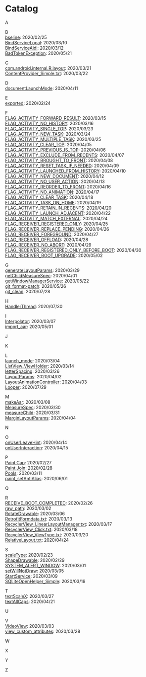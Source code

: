 # Catalog

A

B
<br/>
[bseline](https://github.com/afunx/AndroidDairy/blob/master/2020/02/25/baseline.txt):  2020/02/25
<br/>
[BindServiceLocal](https://github.com/afunx/AndroidDairy/blob/master/2020/03/10/BindServiceLocal.txt): 2020/03/10
<br/>
[BindServiceAidl](https://github.com/afunx/AndroidDairy/blob/master/2020/03/12/BindServiceAidl.txt): 2020/03/12
<br/>
[BadTokenException](https://github.com/afunx/AndroidDairy/blob/master/2020/05/21/BadTokenException.txt): 2020/05/21

C
<br/>
[com.android.internal.R.layout](https://github.com/afunx/AndroidDairy/blob/master/2020/03/21/com.android.internal.R.layout.txt):  2020/03/21
<br/>
[ContentProvider_Simple.txt](https://github.com/afunx/AndroidDairy/blob/master/2020/03/22/ContentProvider_Simple.txt):  2020/03/22

D
<br/>
[documentLaunchMode](https://github.com/afunx/AndroidDairy/blob/master/2020/04/11/documentLaunchMode.txt):  2020/04/11

E
<br/>
[exported](https://github.com/afunx/AndroidDairy/blob/master/2020/02/24/exported.txt):  2020/02/24

F
<br/>
[FLAG_ACTIVITY_FORWARD_RESULT](https://github.com/afunx/AndroidDairy/blob/master/2020/03/15/FLAG_ACTIVITY_FORWARD_RESULT.txt):  2020/03/15
<br/>
[FLAG_ACTIVITY_NO_HISTORY](https://github.com/afunx/AndroidDairy/blob/master/2020/03/16/FLAG_ACTIVITY_NO_HISTORY.txt):  2020/03/16
<br/>
[FLAG_ACTIVITY_SINGLE_TOP](https://github.com/afunx/AndroidDairy/blob/master/2020/03/23/FLAG_ACTIVITY_SINGLE_TOP.txt):  2020/03/23
<br/>
[FLAG_ACTIVITY_NEW_TASK](https://github.com/afunx/AndroidDairy/blob/master/2020/03/24/FLAG_ACTIVITY_NEW_TASK.txt):  2020/03/24
<br/>
[FLAG_ACTIVITY_MULTIPLE_TASK](https://github.com/afunx/AndroidDairy/blob/master/2020/03/25/FLAG_ACTIVITY_MULTIPLE_TASK.txt):  2020/03/25
<br/>
[FLAG_ACTIVITY_CLEAR_TOP](https://github.com/afunx/AndroidDairy/blob/master/2020/04/05/FLAG_ACTIVITY_CLEAR_TOP.txt):  2020/04/05
<br/>
[FLAG_ACTIVITY_PREVIOUS_IS_TOP](https://github.com/afunx/AndroidDairy/blob/master/2020/04/06/FLAG_ACTIVITY_PREVIOUS_IS_TOP.txt):  2020/04/06
<br/>
[FLAG_ACTIVITY_EXCLUDE_FROM_RECENTS](https://github.com/afunx/AndroidDairy/blob/master/2020/04/07/FLAG_ACTIVITY_EXCLUDE_FROM_RECENTS.txt): 2020/04/07
<br/>
[FLAG_ACTIVITY_BROUGHT_TO_FRONT](https://github.com/afunx/AndroidDairy/blob/master/2020/04/08/FLAG_ACTIVITY_BROUGHT_TO_FRONT.txt):  2020/04/08
<br/>
[FLAG_ACTIVITY_RESET_TASK_IF_NEEDED](https://github.com/afunx/AndroidDairy/blob/master/2020/04/09/FLAG_ACTIVITY_RESET_TASK_IF_NEEDED.txt):  2020/04/09
<br/>
[FLAG_ACTIVITY_LAUNCHED_FROM_HISTORY](https://github.com/afunx/AndroidDairy/blob/master/2020/04/10/FLAG_ACTIVITY_LAUNCHED_FROM_HISTORY.txt):  2020/04/10
<br/>
[FLAG_ACTIVITY_NEW_DOCUMENT](https://github.com/afunx/AndroidDairy/blob/master/2020/04/12/FLAG_ACTIVITY_NEW_DOCUMENT.txt):  2020/04/12
<br/>
[FLAG_ACTIVITY_NO_USER_ACTION](https://github.com/afunx/AndroidDairy/blob/master/2020/04/13/FLAG_ACTIVITY_NO_USER_ACTION.txt):  2020/04/13
<br/>
[FLAG_ACTIVITY_REORDER_TO_FRONT](https://github.com/afunx/AndroidDairy/blob/master/2020/04/16/FLAG_ACTIVITY_REORDER_TO_FRONT.txt):  2020/04/16
<br/>
[FLAG_ACTIVITY_NO_ANIMATION](https://github.com/afunx/AndroidDairy/blob/master/2020/04/17/FLAG_ACTIVITY_NO_ANIMATION.txt):  2020/04/17
<br/>
[FLAG_ACTIVITY_CLEAR_TASK](https://github.com/afunx/AndroidDairy/blob/master/2020/04/18/FLAG_ACTIVITY_CLEAR_TASK.txt):  2020/04/18
<br/>
[FLAG_ACTIVITY_TASK_ON_HOME](https://github.com/afunx/AndroidDairy/blob/master/2020/04/19/FLAG_ACTIVITY_TASK_ON_HOME.txt):  2020/04/19
<br/>
[FLAG_ACTIVITY_RETAIN_IN_RECENTS](https://github.com/afunx/AndroidDairy/blob/master/2020/04/20/FLAG_ACTIVITY_RETAIN_IN_RECENTS.txt):  2020/04/20
<br/>
[FLAG_ACTIVITY_LAUNCH_ADJACENT](https://github.com/afunx/AndroidDairy/blob/master/2020/04/22/FLAG_ACTIVITY_LAUNCH_ADJACENT.txt):  2020/04/22
<br/>
[FLAG_ACTIVITY_MATCH_EXTERNAL](https://github.com/afunx/AndroidDairy/blob/master/2020/04/24/FLAG_ACTIVITY_MATCH_EXTERNAL.txt):  2020/04/24
<br/>
[FLAG_RECEIVER_REGISTERED_ONLY](https://github.com/afunx/AndroidDairy/blob/master/2020/04/25/FLAG_RECEIVER_REGISTERED_ONLY.txt):  2020/04/25
<br/>
[FLAG_RECEIVER_REPLACE_PENDING](https://github.com/afunx/AndroidDairy/blob/master/2020/04/26/FLAG_RECEIVER_REPLACE_PENDING.txt):  2020/04/26
<br/>
[FLAG_RECEIVER_FOREGROUND](https://github.com/afunx/AndroidDairy/blob/master/2020/04/27/FLAG_RECEIVER_FOREGROUND.txt):  2020/04/27
<br/>
[FLAG_RECEIVER_OFFLOAD](https://github.com/afunx/AndroidDairy/blob/master/2020/04/28/FLAG_RECEIVER_OFFLOAD.txt):  2020/04/28
<br/>
[FLAG_RECEIVER_NO_ABORT](https://github.com/afunx/AndroidDairy/blob/master/2020/04/29/FLAG_RECEIVER_NO_ABORT.txt):  2020/04/29
<br/>
[FLAG_RECEIVER_REGISTERED_ONLY_BEFORE_BOOT](https://github.com/afunx/AndroidDairy/blob/master/2020/04/30/FLAG_RECEIVER_REGISTERED_ONLY_BEFORE_BOOT.txt): 2020/04/30
<br/>
[FLAG_RECEIVER_BOOT_UPGRADE](https://github.com/afunx/AndroidDairy/blob/master/2020/05/02/FLAG_RECEIVER_BOOT_UPGRADE.txt): 2020/05/02

G
<br/>
[generateLayoutParams](https://github.com/afunx/AndroidDairy/blob/master/2020/03/29/generateLayoutParams.txt):  2020/03/29
<br/>
[getChildMeasureSpec](https://github.com/afunx/AndroidDairy/blob/master/2020/04/01/getChildMeasureSpec.txt):  2020/04/01
<br/>
[getWindowManagerService](https://github.com/afunx/AndroidDairy/blob/master/2020/05/22/getWindowManagerService.txt):  2020/05/22
<br/>
[git_format-patch](https://github.com/afunx/AndroidDairy/blob/master/2020/05/26/git_format-patch.txt):  2020/05/26
<br/>
[git_clean](https://github.com/afunx/AndroidDairy/blob/master/2020/07/28/git_clean.txt):  2020/07/28

H
<br/>
[HandlerThread](https://github.com/afunx/AndroidDairy/blob/master/2020/07/30/HandlerThread.txt):  2020/07/30


I
<br/>
[Interpolator](https://github.com/afunx/AndroidDairy/blob/master/2020/03/07/Interpolator.txt):  2020/03/07
<br/>
[import_aar](https://github.com/afunx/AndroidDairy/blob/master/2020/05/01/import_aar.txt):  2020/05/01

J

K

L
<br/>
[launch_mode](https://github.com/afunx/AndroidDairy/blob/master/2020/03/04/launch_mode.txt):  2020/03/04
<br/>
[ListView_ViewHolder](https://github.com/afunx/AndroidDairy/blob/master/2020/03/14/ListView_ViewHolder.txt):  2020/03/14
<br/>
[letterSpacing](https://github.com/afunx/AndroidDairy/blob/master/2020/03/26/letterSpacing.txt):  2020/03/26
<br/>
[LayoutParams](https://github.com/afunx/AndroidDairy/blob/master/2020/04/02/LayoutParams.txt):  2020/04/02
<br/>
[LayoutAnimationController](https://github.com/afunx/AndroidDairy/blob/master/2020/04/03/LayoutAnimationController.txt):  2020/04/03
<br/>
[Looper](https://github.com/afunx/AndroidDairy/blob/master/2020/07/29/Looper.txt):  2020/07/29

M
<br/>
[makeAar](https://github.com/afunx/AndroidDairy/blob/master/2020/03/08/makeAar.txt):  2020/03/08
<br/>
[MeasureSpec](https://github.com/afunx/AndroidDairy/blob/master/2020/03/30/MeasureSpec.txt):  2020/03/30
<br/>
[measureChild](https://github.com/afunx/AndroidDairy/blob/master/2020/03/31/measureChild.txt):  2020/03/31
<br/>
[MarginLayoutParams](https://github.com/afunx/AndroidDairy/blob/master/2020/04/04/MarginLayoutParams.txt):  2020/04/04

N

O
<br/>
[onUserLeaveHint](https://github.com/afunx/AndroidDairy/blob/master/2020/04/14/onUserLeaveHint.txt):  2020/04/14
<br/>
[onUserInteraction](https://github.com/afunx/AndroidDairy/blob/master/2020/04/15/onUserInteraction.txt):  2020/04/15

P
<br/>
[Paint.Cap](https://github.com/afunx/AndroidDairy/blob/master/2020/02/27/Paint.Cap.txt):  2020/02/27
<br/>
[Paint.Join](https://github.com/afunx/AndroidDairy/blob/master/2020/02/28/Paint.Join.txt):  2020/02/28
<br/>
[Pools](https://github.com/afunx/AndroidDairy/blob/master/2020/03/11/Pools.txt):  2020/03/11
<br/>
[paint_setAntiAlias](https://github.com/afunx/AndroidDairy/blob/master/2020/06/01/paint_setAntiAlias.txt):  2020/06/01

Q

R
<br/>
[RECEIVE_BOOT_COMPLETED](https://github.com/afunx/AndroidDairy/blob/master/2020/02/26/RECEIVE_BOOT_COMPLETED.txt):  2020/02/26
<br/>
[raw_path](https://github.com/afunx/AndroidDairy/blob/master/2020/03/02/raw_path.txt):  2020/03/02
<br/>
[RotateDrawable](https://github.com/afunx/AndroidDairy/blob/master/2020/03/06/RotateDrawable.txt): 2020/03/06
<br/>
[RetrofitFormdata.txt](https://github.com/afunx/AndroidDairy/blob/master/2020/03/13/RetrofitFormdata.txt):  2020/03/13
<br/>
[RecyclerView_LinearLayoutManager.txt](https://github.com/afunx/AndroidDairy/blob/master/2020/03/17/RecyclerView_LinearLayoutManager.txt):  2020/03/17
<br/>
[RecyclerView_Click.txt](https://github.com/afunx/AndroidDairy/blob/master/2020/03/18/RecyclerView_Click.txt):  2020/03/18
<br/>
[RecyclerView_ViewType.txt](https://github.com/afunx/AndroidDairy/blob/master/2020/03/20/RecyclerView_ViewType.txt):  2020/03/20
<br/>
[RelativeLayout.txt](https://github.com/afunx/AndroidDairy/blob/master/2020/04/24/FLAG_ACTIVITY_MATCH_EXTERNAL.txt):  2020/04/24

S
<br/>
[scaleType](https://github.com/afunx/AndroidDairy/blob/master/2020/02/23/scaleType.txt):  2020/02/23
<br/>
[ShapeDrawable](https://github.com/afunx/AndroidDairy/blob/master/2020/02/29/ShapeDrawable.txt):  2020/02/29
<br/>
[SYSTEM_ALERT_WINDOW](https://github.com/afunx/AndroidDairy/blob/master/2020/03/01/SYSTEM_ALERT_WINDOW.txt): 2020/03/01
<br/>
[setWillNotDraw](https://github.com/afunx/AndroidDairy/blob/master/2020/03/05/setWillNotDraw.txt):  2020/03/05
<br/>
[StartService](https://github.com/afunx/AndroidDairy/blob/master/2020/03/09/StartService.txt): 2020/03/09
<br/>
[SQLiteOpenHelper_Simple](https://github.com/afunx/AndroidDairy/blob/master/2020/03/19/SQLiteOpenHelper_Simple.txt): 2020/03/19

T
<br/>
[textScaleX](https://github.com/afunx/AndroidDairy/blob/master/2020/03/27/textScaleX.txt):  2020/03/27
<br/>
[textAllCaps](https://github.com/afunx/AndroidDairy/blob/master/2020/04/21/textAllCaps.txt):  2020/04/21

U

V
<br/>
[VideoView](https://github.com/afunx/AndroidDairy/blob/master/2020/03/03/VideoView.txt):  2020/03/03
<br/>
[view_custom_attributes](https://github.com/afunx/AndroidDairy/blob/master/2020/03/28/view_custom_attributes.txt):  2020/03/28

W

X

Y

Z

